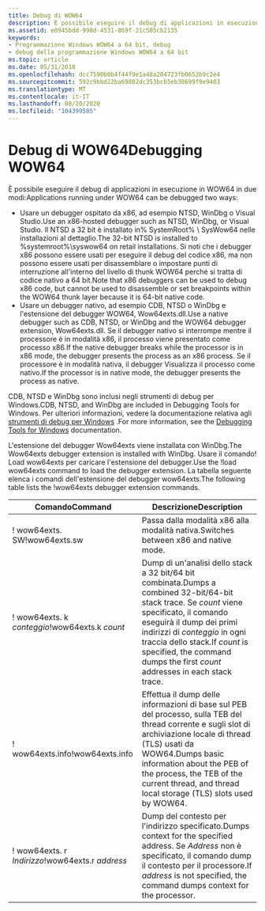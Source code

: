```yaml
---
title: Debug di WOW64
description: È possibile eseguire il debug di applicazioni in esecuzione in WOW64 con un debugger ospitato da x86 o un debugger nativo.
ms.assetid: e0945bdd-998d-4531-869f-21c505cb2135
keywords:
- Programmazione Windows WOW64 a 64 bit, debug
- debug della programmazione Windows WOW64 a 64 bit
ms.topic: article
ms.date: 05/31/2018
ms.openlocfilehash: dcc7590b0b4f44f9e1a48a204723fb0652b9c2e4
ms.sourcegitcommit: 592c9bbd22ba69802dc353bcb5eb30699f9e9403
ms.translationtype: MT
ms.contentlocale: it-IT
ms.lasthandoff: 08/20/2020
ms.locfileid: "104399585"
---
```

# <a name="debugging-wow64"></a><span data-ttu-id="02e5a-105">Debug di WOW64</span><span class="sxs-lookup"><span data-stu-id="02e5a-105">Debugging WOW64</span></span>

<span data-ttu-id="02e5a-106">È possibile eseguire il debug di applicazioni in esecuzione in WOW64 in due modi:</span><span class="sxs-lookup"><span data-stu-id="02e5a-106">Applications running under WOW64 can be debugged two ways:</span></span>

-   <span data-ttu-id="02e5a-107">Usare un debugger ospitato da x86, ad esempio NTSD, WinDbg o Visual Studio.</span><span class="sxs-lookup"><span data-stu-id="02e5a-107">Use an x86-hosted debugger such as NTSD, WinDbg, or Visual Studio.</span></span> <span data-ttu-id="02e5a-108">Il NTSD a 32 bit è installato in% SystemRoot% \\ SysWow64 nelle installazioni al dettaglio.</span><span class="sxs-lookup"><span data-stu-id="02e5a-108">The 32-bit NTSD is installed to %systemroot%\\syswow64 on retail installations.</span></span> <span data-ttu-id="02e5a-109">Si noti che i debugger x86 possono essere usati per eseguire il debug del codice x86, ma non possono essere usati per disassemblare o impostare punti di interruzione all'interno del livello di thunk WOW64 perché si tratta di codice nativo a 64 bit.</span><span class="sxs-lookup"><span data-stu-id="02e5a-109">Note that x86 debuggers can be used to debug x86 code, but cannot be used to disassemble or set breakpoints within the WOW64 thunk layer because it is 64-bit native code.</span></span>
-   <span data-ttu-id="02e5a-110">Usare un debugger nativo, ad esempio CDB, NTSD o WinDbg e l'estensione del debugger WOW64, Wow64exts.dll.</span><span class="sxs-lookup"><span data-stu-id="02e5a-110">Use a native debugger such as CDB, NTSD, or WinDbg and the WOW64 debugger extension, Wow64exts.dll.</span></span> <span data-ttu-id="02e5a-111">Se il debugger nativo si interrompe mentre il processore è in modalità x86, il processo viene presentato come processo x86.</span><span class="sxs-lookup"><span data-stu-id="02e5a-111">If the native debugger breaks while the processor is in x86 mode, the debugger presents the process as an x86 process.</span></span> <span data-ttu-id="02e5a-112">Se il processore è in modalità nativa, il debugger Visualizza il processo come nativo.</span><span class="sxs-lookup"><span data-stu-id="02e5a-112">If the processor is in native mode, the debugger presents the process as native.</span></span>

<span data-ttu-id="02e5a-113">CDB, NTSD e WinDbg sono inclusi negli strumenti di debug per Windows.</span><span class="sxs-lookup"><span data-stu-id="02e5a-113">CDB, NTSD, and WinDbg are included in Debugging Tools for Windows.</span></span> <span data-ttu-id="02e5a-114">Per ulteriori informazioni, vedere la documentazione relativa agli [strumenti di debug per Windows](/windows-hardware/drivers/debugger/) .</span><span class="sxs-lookup"><span data-stu-id="02e5a-114">For more information, see the [Debugging Tools for Windows](/windows-hardware/drivers/debugger/) documentation.</span></span>

<span data-ttu-id="02e5a-115">L'estensione del debugger Wow64exts viene installata con WinDbg.</span><span class="sxs-lookup"><span data-stu-id="02e5a-115">The Wow64exts debugger extension is installed with WinDbg.</span></span> <span data-ttu-id="02e5a-116">Usare il comando! Load wow64exts per caricare l'estensione del debugger.</span><span class="sxs-lookup"><span data-stu-id="02e5a-116">Use the !load wow64exts command to load the debugger extension.</span></span> <span data-ttu-id="02e5a-117">La tabella seguente elenca i comandi dell'estensione del debugger wow64exts.</span><span class="sxs-lookup"><span data-stu-id="02e5a-117">The following table lists the !wow64exts debugger extension commands.</span></span>



| <span data-ttu-id="02e5a-118">Comando</span><span class="sxs-lookup"><span data-stu-id="02e5a-118">Command</span></span>                | <span data-ttu-id="02e5a-119">Descrizione</span><span class="sxs-lookup"><span data-stu-id="02e5a-119">Description</span></span>                                                                                                                              |
|------------------------|------------------------------------------------------------------------------------------------------------------------------------------|
| <span data-ttu-id="02e5a-120">! wow64exts. SW</span><span class="sxs-lookup"><span data-stu-id="02e5a-120">!wow64exts.sw</span></span>          | <span data-ttu-id="02e5a-121">Passa dalla modalità x86 alla modalità nativa.</span><span class="sxs-lookup"><span data-stu-id="02e5a-121">Switches between x86 and native mode.</span></span>                                                                                                    |
| <span data-ttu-id="02e5a-122">! wow64exts. k *conteggio*</span><span class="sxs-lookup"><span data-stu-id="02e5a-122">!wow64exts.k *count*</span></span>   | <span data-ttu-id="02e5a-123">Dump di un'analisi dello stack a 32 bit/64 bit combinata.</span><span class="sxs-lookup"><span data-stu-id="02e5a-123">Dumps a combined 32-bit/64-bit stack trace.</span></span> <span data-ttu-id="02e5a-124">Se *count* viene specificato, il comando eseguirà il dump dei primi indirizzi di *conteggio* in ogni traccia dello stack.</span><span class="sxs-lookup"><span data-stu-id="02e5a-124">If *count* is specified, the command dumps the first *count* addresses in each stack trace.</span></span>  |
| <span data-ttu-id="02e5a-125">! wow64exts.info</span><span class="sxs-lookup"><span data-stu-id="02e5a-125">!wow64exts.info</span></span>        | <span data-ttu-id="02e5a-126">Effettua il dump delle informazioni di base sul PEB del processo, sulla TEB del thread corrente e sugli slot di archiviazione locale di thread (TLS) usati da WOW64.</span><span class="sxs-lookup"><span data-stu-id="02e5a-126">Dumps basic information about the PEB of the process, the TEB of the current thread, and thread local storage (TLS) slots used by WOW64.</span></span> |
| <span data-ttu-id="02e5a-127">! wow64exts. r *Indirizzo*</span><span class="sxs-lookup"><span data-stu-id="02e5a-127">!wow64exts.r *address*</span></span> | <span data-ttu-id="02e5a-128">Dump del contesto per l'indirizzo specificato.</span><span class="sxs-lookup"><span data-stu-id="02e5a-128">Dumps context for the specified address.</span></span> <span data-ttu-id="02e5a-129">Se *Address* non è specificato, il comando dump il contesto per il processore.</span><span class="sxs-lookup"><span data-stu-id="02e5a-129">If *address* is not specified, the command dumps context for the processor.</span></span>                     |



 

 

 